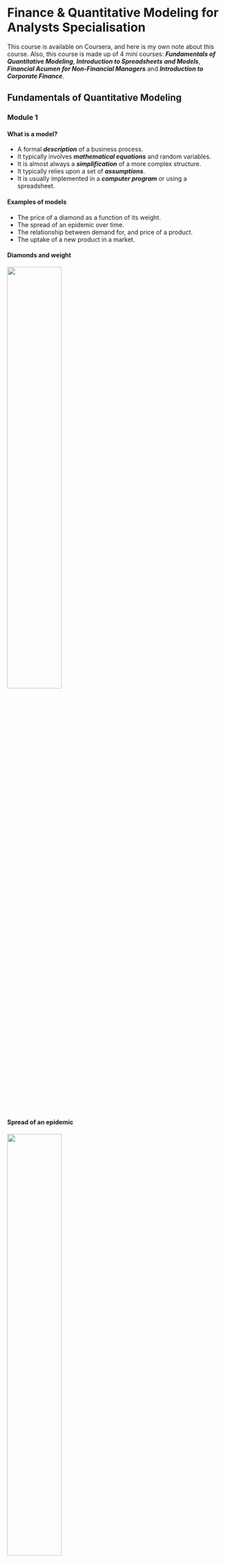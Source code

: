 # Finance & Quantitative Modeling for Analysts Specialisation
This course is available on Coursera, and here is my own note about this course. Also, this course is made up of 4 mini courses: ***Fundamentals of Quantitative Modeling***, ***Introduction to Spreadsheets and Models***, ***Financial Acumen for Non-Financial Managers*** and ***Introduction to Corporate Finance***.

## Fundamentals of Quantitative Modeling

### Module 1 

#### What is a model?

* A formal ***description*** of a business process.
* It typically involves ***mathematical equations*** and random variables.
* It is almost always a ***simplification*** of a more complex structure.
* It typically relies upon a set of ***assumptions***.
* It is usually implemented in a ***computer program*** or using a spreadsheet.

#### Examples of models

* The price of a diamond as a function of its weight.
* The spread of an epidemic over time.
* The relationship between demand for, and price of a product.
* The uptake of a new product in a market.

#### Diamonds and weight

<img width = 50% height = 50% src = https://user-images.githubusercontent.com/128298224/230770325-99d91daa-a7bf-4379-973e-083e45a9f46f.png>

#### Spread of an epidemic


<img width = 50% height = 50% src =https://user-images.githubusercontent.com/128298224/230770391-33370d55-acce-40c6-a60e-d8fc2ba69c62.png>

#### Demand models

<img width = 50% height = 50% src = https://user-images.githubusercontent.com/128298224/230770433-138a7431-3099-4200-b20f-283a4b8c885f.png>

#### The uptake of a new product

<img width = 50% height = 50% src = https://user-images.githubusercontent.com/128298224/230770481-ea47ee27-c42d-40ce-96d5-8a15015527dc.png>


#### Ways to use models in practice

* Prediction: Calculating a single output: What's the expected price of a diamond ring that weighs 0.2 carats?
* Forecasting (time series): How many people are expected to be infected in 6 weeks?
* Optimisation: What price maximises profit?
* Ranking and targeting: Given limited resources, which potential diamonds for sale should be targeted first for potential purchase?
* Exploring what-if scenarios: If the growth rate of the epidemic increased to 20% per week, then how many infections would we expect in the next 10 weeks?
* Interpreting coefficients in model: What do we learn from the coefficient -2.5 in the price/demand model?
* Assessing how sensitive the model is to key assumptions.

#### Benefits of modeling

* Identify gaps in current understanding
* Make assumptions explicit
* Have a well-defined description of the business process
* Create an institutional memory
* Used as a decision support tool
* Serendipitous insight generator

#### Modeling Process Workflow

<img width = 75% height = 75% src = https://user-images.githubusercontent.com/128298224/230773640-82f4dcd2-f996-419d-8c74-61891071cf5e.png>

#### What if the model doesn't always work

* When the observed outcome differs greatly from the model's predicition, then there is the possibility of learning from thies event if we can understand why the difference occurs.
* Modeling is a continuous and evolutionary process
* We identify the weaknesses and limitations and iterate the modeling process to overcome them.


#### Data driven vs. theory driven

* ***Theory***: Given a set of assumptions and relations, then what are the logical consequences? E.g. If we assume that markets are efficient, then what should the price of a stock option be?
* ***Data***: Given a set of observations, how can we approximate the underlying process that generated them? E.g. I've separated out my profitable customers from the unprofitable ones. Now, what features are able to differentiate them?

#### Deterministic vs. probabilistic/stochastic

* ***Deterministic***: Given a fixed set of inputs, the model always gives the same output. E.g. Invest $1000 at 4% annual compound interest for 2 years. After 2 years the initial $1000 will always be worth $1081.60.
* ***Probabilistic***: Evven with identical inputs, the model output can vary from instance to instance. E.g. A person spends $1000 on lottery tickets. After the lottery is drawn how much they are worth dependes on a random variable, whether or not they won the lottery.

#### Discrete vs. continuous variables

* Watches can be digital or analog
* Likewise models can involve discrete or continuous variables. ***Discrete***: characterised by jumps and distinct values; ***Continuous***: a smooth process with an infinite number of potential values in any fixed interval.

#### Static vs. dynamic

* ***Static***: the model captures a single snapshot of the business process. E.g. Given a website's installed software base, what are the chances that it is compromised today?
* ***Dynamic***: the evolution of the process itself is of interest. The model describes the movement from state to state. E.g. Given a person's participation in a job training program, how long will it take until he/she finds a job and then, if they find one, for how long will they keep it?


#### Linear function

<img width = 50% height = 50% src = https://user-images.githubusercontent.com/128298224/230774475-7ea3b045-9502-4053-ac08-643c29a9e670.png>

* $y = mx + b$
* Essential characteristic: the slope is constant.

#### The power function for various powers of $x$

<img width = 50% height = 50% src = https://user-images.githubusercontent.com/128298224/230774533-708c55d7-d1d4-4d49-8f11-d7726f694a73.png>

* $y = x^{m}$.
* Essential characteristic: A one ***percent*** (proportionate) change in $x$ corresponds to an approximate $m$ ***percent*** (proportionate) change in $y$.

#### The exponential function

<img width = 50% height = 50% src = https://user-images.githubusercontent.com/128298224/230774713-d46dae68-b138-4488-89d0-9556fdb9ac38.png>

* $y = e^{mx}$.
* Essential characteristic: the rate of change of $y$ is proportional to $y$ itself.

#### The log function

<img width = 50% height = 50% src = https://user-images.githubusercontent.com/128298224/230774914-56ce0522-ab48-46b2-bf60-4073c0f41c05.png>

* $y = \log_{b}(x)$.
* $\log(xy) = \log(x)+\log(y)$.
* The log function is very useful for modeling processes that exhibit ***diminishing returns to scale***.
* There are processes that increase but at a decreasing rate.
* Essential characteristic: A constant proportionate change in $x$ is associated with the same absolulte change in $y$.

### Module 2


#### Deterministic models

* There are no random/uncertain components in these models.
* If the inputs to the model are the same then the outputs will always be the same.
* The downside of deterministic models: it is hard to assess uncertainty in the outputs.

#### A linear cost function

* Call the number of units produced $q$, and the total cost of producing $q$ units $C$.
* Define $$C = 100+30q.$$ 
<img width = 50% height = 50% src = https://user-images.githubusercontent.com/128298224/230897263-cf6354bb-804c-4dee-98e2-52b98f4547a8.jpg>

#### Interpretation 

* The two coefficients in the line are the intercept and slope: $b$ and $m$ in general, 100 and 30 in this particular instance.
* $b$: the total cost of producing 0 units. That part of total cost that doesn't depend on the quantity produced: the ***fixed*** cost.
* $m$: the slope of the line: the change in total cost for an incremental unit of production: the ***variable*** cost.

#### Example with a 'time-to-produce' function

* It takes 2 hours to set up a production run, and each incremental unit produced always takes an additional 15 minutes (0.25 hours); always here means constant slope.
* Call $T$ the time to produce $q$ unites, then $$T = 2+0.25q$$
* Interpretation: $b$ is the ***setup*** time; $m$ is the ***work rate*** (15 minutes per additional item).

<img width = 50% height = 50% src = https://user-images.githubusercontent.com/128298224/230898112-9301e0b9-6cdf-44e3-9469-9673aadd56ae.jpg>


#### Linear programming

* One of the key uses of linear models is in ***Linear Programming (LP)***, which is a techinique to solve certain ***optimisation*** problems.
* These models incorporate ***constraints*** to make them more realistic.
* Linear programming problems can be solved with add-ins for common spreadsheet programs.


#### Growth in discrete time

* Growth is a fundamental business concept: the number of customer at time $t$; the revenue in quarter $q$; the value of an investment at some time $t$ in the future.
* Sometimes a linear model may be appropraite for a growth process, but an alternative to a ***linear growth*** model is a ***proportionate*** one.
* Proportionate growth: a constant percent increase (decrease) from one period to the next.

#### Simple interest

* Start off with $100 (***principal***) and at the end of every year earn 10% of ***simple interest*** on the initial $100.
* Simple interest means that interest is only earned on the principal investment.
* Every year the investment grows by the same amount.

#### Compound interest

* Start off with $100 (***principal***) and at the end of every year earn 10% of ***compound interest*** on the initial $100.
* Compound interest means that the interest itself earns interest in subsequent years.
* Notice that the growth is no longer the same absolute amount each year, but it is the same proportionate amount (10%).

#### Comparison between two interest

<img width = 50% height = 50% src = https://user-images.githubusercontent.com/128298224/230899107-b332ea49-a986-404b-8bec-218ed6176348.jpg>


#### Constant proportionate growth

* Denote the initial amount as $P_{0}$.
* Denote the constant proportionate growth factor by $\theta$.
* The growth progression is $$P_{0},P_{0}\theta,P_{0}\theta^{2},...,$$
* $\theta > 1$ means the process is growing.
* $\theta < 1$ means the progress is decaying.
* The type of progression is called ***geometric progression***.

#### The constant multiplier

* For the catch to fall by 5% each year, means that the multiplier is $\theta = 0.95$.
* In general, if the process is changing by $R$% in each time period, then the multiplier is $$\theta = 1+\frac{R}{100}.$$

<img width = 50% height = 50% src = https://user-images.githubusercontent.com/128298224/230900037-d3f62edd-2554-4810-8a24-dabcfb4ea20c.jpg>

#### The sum of the geometric series

* If we denote the sum up to time $t$ as $S_{t}$, then $$S_{t} = P_{0}\frac{1-\theta^{t+1}}{1-\theta}.$$
* More efficient than spreadsheet.

#### Present and future value

* If there is no inflation and the prevailing interest rate is 4%, then which of the following options would you prefer?
* $1000 today or $1500 in ten years?
* Either look at how $1000 will be worth in ten years or calculate how much you would have to invest today to get $1500 ten years from now.
* The latter approach relies on the concept of ***present value***.

#### The present value calculation

* We know that $P_{t} = P_{0}\theta^{t}$ and making $P_{0}$ the subject of the formula means that $P_{0} = P_{t}\theta^{-t}$.
* Therefore, 1500 dollars in ten years time in a 4% interest rate environment is worth $1500(1+0.04)^{-10}$ in today's money, which is $1013.346, which is more than $1000, so you should prefer the second investment of $1500 received in ten years.
* This straightforward proportionate increase model allows for a simple discounting formula.

#### Use of present value

* A primary use in discounting investments to the present time.
* An ***annuity*** is a schedule of fixed payments over a specified and finite time period.
* The present value of an annuity is the ***sum*** of the present values of each separate payment.
* Present value is also used in ***lifetime customer value*** calculations.

#### Continuous compounding

* The compounding period for an investment can be yearly, monthly, weekly, daily etc.
* As the compounding period gets shorter and shorter, in the limit, the process is said to be ***continuously compounded***.
* If a principal amount $P_{0}$ is continuously compounded at a nominal annual interest rate of R%, then at year $t$, $$P_{t} = P_{0}e^{rt}$$ where $r = \frac{R}{100}$.

#### Modeling an epidemic

* The model $P_{t} = P_{0}e^{rt}$ doesn't just describe money growing, it is called ***exponential growth*** or ***decay*** depending on whether $r$ is positive or negative respectively.
* A continuous time model for the initial stages of an epidemic states that the number of cases at week $t$ is $15e^{0.15t}$, halfway through week 7, how many cases do you expect?

<img width = 50% height = 50% src = https://user-images.githubusercontent.com/128298224/230902097-804a13c1-a895-438c-89dc-c0dcd1554a88.jpg>

#### Calculating the expected number of cases

* Interpretation of the 0.15 coefficient: There is an approximate 15 weekly growth rate in cases.
* Continuous models allow calculations at any value of $t$, not just a set of discrete values.

#### Using a model for optimisation

* A common modeling objective is to perform a subsequent optimisation.
* The objective of the optimisation is to find the value of an input that maximises/minimises an output.

#### Demand model

* Consider the demand model: $$Q = 60000P^{-2.5}.$$
* If the price of production is constant at $C=2$ for each unit, then at what price is profit maximised?
* Profit = Revenue - Cost
* Revenue = $P\times Q$.
* Profit = $PQ-CQ = Q(P-C) =60000P^{-2.5}(P-2).$
* Goal: Choose $p$ to maximise this equation.

#### Brute force approach

<img width = 50% height = 50% src = https://user-images.githubusercontent.com/128298224/230902960-0a16a87d-c4b0-4217-869e-563e34157d4c.jpg>

#### Calculus approach

* Profit is maximised when the ***derivatie*** or profit with respect to price equals to 0.
* Through calculus one obtains the optimal value of price as $$p_{\text{opt}} = \frac{cb}{1+b}$$, where $c$ is the production cost and $b$ is the exponent in the power function.
* The value (-b) is known as ***the price elasticity of demand***.

#### Visualising the calculus solution

<img width = 50% height = 50% src = https://user-images.githubusercontent.com/128298224/230903553-a380f0ec-0d77-463b-b4c4-df444e55d10d.jpg>

### Module 3

#### Probabilistic models

* These are models that incorporate ***random variables*** and ***probability distributions***.
* Random variables represent the potential outcomes of an uncertain event.
* Probability distribution assign probabilities to the various potential outcomes.
* We use probabilistic models in practice because realistic decision making often necessitates recognising uncertainty in the intpus and outputs of a process.

#### Key features of a probabilistic model

* By incorporating ***uncertainty*** explicitly in the model we can measure the uncertainty associated with the outputs, for example by giving a range to a forecast, which is a more realistic goal.
* In a business setting incorprating ***uncertainty*** is synonymous with understanding and quantifying in the ***risk*** in a business process, and ideally leads to better management decisions.

#### Valuing a drug development company

* A company has 10 drugs in a development portfolio.
* Given a drug has been approved, you have predicted its revenue.
* But whether a drug is approved or not is an uncertain future event (a random variable). You have estimated the probability of approval.
* You only wish to invest in the company if the company's expected total revenue for the portfolio is over $10B in 5 years time.
* You need to calculate the ***probability distribution*** of the total revenue to understand the investment risk.

#### Some examples of probabilistic models

* Regression models
* Probability trees
* Monte Carlo simulation
* Markov models

#### Regression models

* $E(Price|Carats) = -259.6 + 3721\times Carats$.
* The gray band gives a prediction interval for the price of a diamond taken from this population.
<img width = 50% height = 50% src = https://user-images.githubusercontent.com/128298224/231178439-c4315006-1c48-4f10-8312-979bee01a70c.png>

* Regression models use data to estimate the relationship between the mean value of the outcome (Y) and a predictor variable (X).
* The intrinsic variation in the raw data is incorporated into forecasts from the regression model.
* The less noise in the underlying data the more precise the forecasts from the regression model will be.

#### Probability tress

* Probability tress allow you to propagate probabilities through a sequence of events.
* $P(\text{Stop infringing}) = 0.1+0.9\times 0.15+0.9\times 0.85\times 0.2 = 0.388.$

<img width = 50% height = 50% src = https://user-images.githubusercontent.com/128298224/231179458-2832faa8-551a-4680-9239-35d69b26b9ff.png>

#### Monte Carlo simuation

* From the demand model $$Q = 60,000P^{-2.5}.$$
* The optimal price was $p_{opt} = \frac{cb}{1+b}$ where $b = -2.5$, $c$ is the cost, $c=2$ and $p_{opt}\approx 3.33$.
* What if $b$ is not known exactly?
* Monte Carlo simulation replaces the number -2.5 with a random variable, and recalculates $p_{opt}$ using different realisations of this random variable from some stated probability distribution.

#### Input and output from a MC simulation

* Input: $b$ from a uniform distribution between $-2.9$ and $-2.1$.
* Output: $p_{opt} = \frac{cb}{1+b}.$
* 100,000 replications
* Interval $= (3.1,3.7)$.

<img width = 50% height = 50% src = https://user-images.githubusercontent.com/128298224/231181300-1ba328c8-00ed-420d-9be8-65a455172251.png>

#### Markov chain models

* Dynamics models for discrete time state space transitions.
* Example: employment status (the state of the chain).
* Treat time in 6 month blocks.
* Model states: 1. Employed; 2. Unemployed and looking; 3. Unemployed and not looking.

#### Probability transition matrix

<img width = 50% height = 50% src = https://user-images.githubusercontent.com/128298224/231182428-86f8ebea-c389-4749-9216-072a9794dab6.png>

* Markov property: transition probabilities only depend on the current state, not on prior states. Given the present, the future does not depend on the past.

<img width = 50% height = 50% src = https://user-images.githubusercontent.com/128298224/231182569-7207109d-9a19-4749-bd17-e1235dfd8b1e.png>

#### A continuous random variable

* For a continuous random variable probabilities are computed from areas under the ***probability density function***.

<img width = 50% height = 50% src = https://user-images.githubusercontent.com/128298224/231183685-2d238999-17bb-4651-a741-efa2eab69b90.png>

#### Key summaries of probability distributions

* Mean $(\mu)$ measures centrality.
* Two measuares of spread: - Variance $(\sigma^{2})$ and -Standard deviation $(\sigma)$.

#### The Bernoulli distribution

* The random variable $X$ takes on one of the two values: -$P(X=1) = p$ and -$P(X=0) = 1-p$.
* Often viewed as an experiment that takes on two outcomes, success or failure. Sucess = 1 and failure = 0. 
* $\mu = E(X)  = 1\times p+0\times(1-p) = p$.
* $\sigma^{2} = E(X-\mu)^{2} = (1-p)^{2}p+(0-p)^{2}(1-p) = p(1-p)$.
* $\sigma = \sqrt{p(1-p)}$.
* For $p = 0.5$, $\mu = 0.5, \sigma^{2}= 0.25$ and $\sigma = 0.5$.

#### The Binomial Distribution

* A Binomial random variable is the number of success in $n$ ***independent*** Bernoulli trials.
* Independent means that $P(A\,\text{and}\,B) = P(A)\times P(B)$.
* Independence means that knowing that $A$ has occurred provides no information about the occurrence of $B$.
* Independence is a common simplifying assumption in many probability models.
* Example: Toss a fair coin 10 times and count the number of heads (call this $X$).
* In general, $$P(X=x) = C_{n,x}p^{x}(1-p)^{n-x},$$ where $C_{n,x}$ is the ***binomial coefficient***: $\frac{n!}{x!(n-x)!}$.
* $\mu = E(x) = np, \sigma^{2} = E(X-\mu)^{2} = np(1-p).$

<img width = 50% height = 50% src = https://user-images.githubusercontent.com/128298224/231186802-ac4be32a-510b-442a-b2e9-c39ecee7ab59.png>

#### The Normal Distribution

* The Normal distirbution, also known as the ***Bell Curve***, is the most important modeling distribution.
* Many disparate processes can be well ***approximated*** by Normal distributions.
* There are the ***Central Limit Theorem*** taht tells us Normal distribution should be expected in many situations.
* A Normal distribution is characterised by its mean $\mu$ and standard deviation $\sigma$. It is symmetric about its mean.

#### Examples

* There is a ***universality*** to the Normal distribution
* Biological: heights and weights
* Financial: stock returns
* Educational: exam scores
* Manufacturing: the length of an automotive component

<img width = 50% height = 50% src = https://user-images.githubusercontent.com/128298224/231188578-3f6fbd7a-e981-4b0e-8cf7-e69f99c81deb.png>

* It is a famous example of continuous distribution, compared to Bernoulli and Binomial being discrete.

#### The Empirical Rule

* The Empirical Rule is a rule for calculating probabilities of events when the underlying distribution or observed data is approximately Normally distributed.
* It states: 1. There is an approximate 68% chance that an observation falls within ***one*** standard deviation from the mean; 2. There is an approximate 95% chance that an observation falls within **two*** standard deviations from the mean; 3. There is an approximate 99.7% chance that an observation falls within ***three*** standard deviations from the mean.

<img wdith = 50% height = 50% src = https://user-images.githubusercontent.com/128298224/231189547-18b166d7-5ab1-4c45-a3f4-f039b2c80783.png>

#### Empirical Rule example

* Assume that the daily ***return*** on Apple's stock is approximately Normally distributed with $\mu = 0.13%$ and $\sigma = 2.34%$.
* What is the probability that tomorrow Apple's stock price increases by more than 2.47%?
* Technique: Count how many standard deviations 2.47% is away from the mean, 0.13%. Call this ***counter*** the ***z-score***: $$Z=\frac{2.47-0.13}{2.34} = 1.$$
* So from the Empirical Rule the probability equals approximately 16%.

<img width = 50% height = 50% src = https://user-images.githubusercontent.com/128298224/231190355-1f9cba04-5e26-4913-9c33-2d1d931665ee.png>

### Module 4

#### Regression models

* A ***simple regression*** model uses a single predictor variable $X$ to estimate the ***mean*** of an outcome variable $Y$, as a function of $X$.

#### Example

* Using the diamonds data: the predictor variable is the diamond's weight in carats and the outcome variable is the price of the diamond.
* If the relationship is modeled with a straight line we call it a ***linear regression***: $E(Y|X) = b_{0}+b_{1}X.$

<img width = 50% height = 50% src = https://user-images.githubusercontent.com/128298224/231561048-fbcad55f-4b49-4ce9-8f76-f5654a905bf0.png>

#### Correlation

* ***Correlation*** is a measure of the strength of ***linear association*** between two variables.
* It is denoted by $r$, where $-1\leq r\leq 1$.
* Negative values of the correlation indicate negative association and positive values indicate positive association.
* A correlation of 0 means no linear association between the variables.

#### Questions that can be answered with a regression

* In a business setting regression is most often used as a ***prediction*** tool. It is a core ***predictive analytics*** methodology: Give me a ***Prediction Interval*** in which the price is likely to fall.
* Interpreting coefficients from the model: How much on average do you expect to pay for diamonds that weigh 0.3 carats vs. diamonds that weigh 0.2 carats?
* How much of the variability in price is accounted for by the weight of the diamond?

#### Fitting a model to data using least squares

* Fitting a model requires an optimality criteria.
* Most regression models are fit using ***least squares***: Find the line that minimises the sum of the squares of the vertical distance from the points to the line.

<img width = 50% height = 50% src = https://user-images.githubusercontent.com/128298224/231562618-2d322fe3-4971-4aac-853a-eb83ac47beaf.png>

#### Residuals and fitted values

* Key insight: The regression line decomposes the observed data into two components; 1. The fitted values (the predictions); 2. The residuals (the vertical distance from point to line)
* The fitted values are the forecasts.
* The residuals allow us to assess the quality of the fit. If a point has a large residual it is not well fit by the regression. If we can explain why, we have learnt something new.

#### Interpretation of regression coefficients.

* For example, $E(Y|X) = 182 + 0.22 X$.
* Equate units on each side.
* Intercept is measure in units of $Y$.
* Slope is measured in units of $Y/X$.
* Intercept = Setup time in minutes.
* Slope = Work rate in minutes per additional item.

<img width = 50% height = 50% src = https://user-images.githubusercontent.com/128298224/231565833-f98f5b8e-3fb2-4376-a1bc-2783982a1c47.png>
